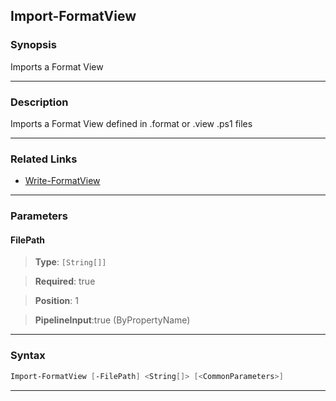 
Import-FormatView
-----------------
### Synopsis
Imports a Format View

---
### Description

Imports a Format View defined in .format or .view .ps1 files

---
### Related Links
* [Write-FormatView](Write-FormatView.md)



---
### Parameters
#### **FilePath**

> **Type**: ```[String[]]```

> **Required**: true

> **Position**: 1

> **PipelineInput**:true (ByPropertyName)



---
### Syntax
```PowerShell
Import-FormatView [-FilePath] <String[]> [<CommonParameters>]
```
---


